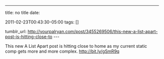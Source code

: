 ---
title: no title
date:

 2011-02-23T00:43:30-05:00 
tags:  []

tumblr_url:
http://yourpalryan.com/post/3455269506/this-new-a-list-apart-post-is-hitting-close-to
\-\--

This new A List Apart post is hitting close to home as my current static
comp gets more and more complex. <http://bit.ly/gSmR9q>
